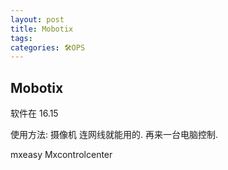 ```yaml
---
layout: post
title: Mobotix
tags: 
categories: 🛠OPS
---
```


## Mobotix

软件在 16.15

使用方法:  摄像机 连网线就能用的.  再来一台电脑控制.


mxeasy
Mxcontrolcenter 

##### 


